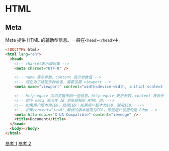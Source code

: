 # HTML

## Meta

Meta 提供 HTML 的辅助型信息。一般在`<head></head>`中。

```html
<!DOCTYPE html>
<html lang="en">
  <head>
    <!-- charset表示编码集 -->
    <meta charset="UTF-8" />

    <!-- name 表示参数，content 表示参数值 -->
    <!-- 现在为了适配多种设备，需要设置 viewport -->
    <meta name="viewport" content="width=device-width, initial-scale=1.0" />

    <!-- http-equiv 向浏览器传回一些信息。http-equiv 表示参数，content 表示参数值 -->
    <!-- 如下 meta 表示在 IE 浏览器解析 HTML 时: -->
    <!-- 如果用户版本为IE9，就用IE9；如果用户版本为IE8，就用IE8。 -->
    <!-- 如果content="ie=8",解析的版本最高为IE8，即使用户使用的是 Edge -->
    <meta http-equiv="X-UA-Compatible" content="ie=edge" />
    <title>Document</title>
  </head>
  <body></body>
</html>
```

[参考 1](https://www.w3schools.com/tags/tag_meta.asp)
[参考 2](https://developer.mozilla.org/en-US/docs/Web/HTML/Element/meta)
